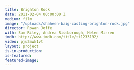 ```yaml
---
title: Brighton Rock
date: 2011-02-04 00:00:00 Z
medium: film
image: "/uploads/shaheen-baig-casting-brighton-rock.jpg"
director: Rowan Joffe
with: Sam Riley, Andrea Riseborough, Helen Mirren
imdb: http://www.imdb.com/title/tt1233192/
video: pju2mwk1vt
layout: project
is-in-production: 
is-featured: 
featured-image: 
---
```


